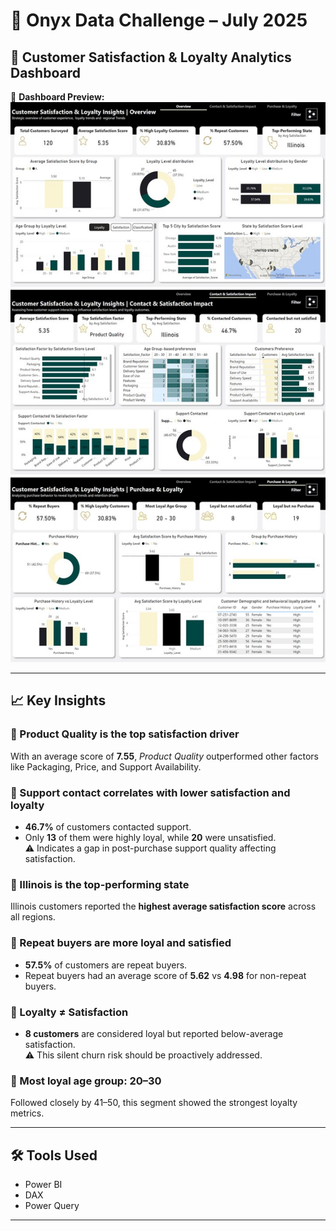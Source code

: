 # 🚀 Onyx Data Challenge – July 2025  
## 🧩 Customer Satisfaction & Loyalty Analytics Dashboard

📸 **Dashboard Preview:**  
![Dashboard Preview](./dashboard-preview.png)

---

## 📈 Key Insights

### 🔹 Product Quality is the top satisfaction driver  
With an average score of **7.55**, *Product Quality* outperformed other factors like Packaging, Price, and Support Availability.

### 🔹 Support contact correlates with lower satisfaction and loyalty  
- **46.7%** of customers contacted support.  
- Only **13** of them were highly loyal, while **20** were unsatisfied.  
⚠️ Indicates a gap in post-purchase support quality affecting satisfaction.

### 🔹 Illinois is the top-performing state  
Illinois customers reported the **highest average satisfaction score** across all regions.

### 🔹 Repeat buyers are more loyal and satisfied  
- **57.5%** of customers are repeat buyers.  
- Repeat buyers had an average score of **5.62** vs **4.98** for non-repeat buyers.

### 🔹 Loyalty ≠ Satisfaction  
- **8 customers** are considered loyal but reported below-average satisfaction.  
⚠️ This silent churn risk should be proactively addressed.

### 🔹 Most loyal age group: 20–30  
Followed closely by 41–50, this segment showed the strongest loyalty metrics.

---

## 🛠️ Tools Used
- Power BI  
- DAX  
- Power Query

---

